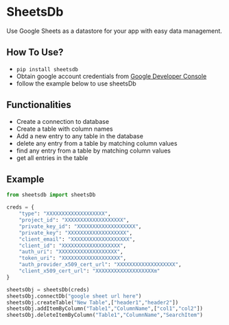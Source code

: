 # SheetsDb
Use Google Sheets as a datastore for your app with easy data management.

## How To Use?
- `pip install sheetsdb`
- Obtain google account credentials from [Google Developer Console](https://console.developers.google.com/project)
- follow the example below to use sheetsDb

## Functionalities
- Create a connection to database 
- Create a table with column names
- Add a new entry to any table in the database
- delete any entry from a table by matching column values
- find any entry from a table by matching column values
- get all entries in the table

## Example
```python
from sheetsdb import sheetsDb

creds = {
    "type": "XXXXXXXXXXXXXXXXXXX",
    "project_id": "XXXXXXXXXXXXXXXXXXX",
    "private_key_id": "XXXXXXXXXXXXXXXXXXX",
    "private_key": "XXXXXXXXXXXXXXXXXXX",
    "client_email": "XXXXXXXXXXXXXXXXXXX",
    "client_id": "XXXXXXXXXXXXXXXXXXX",
    "auth_uri": "XXXXXXXXXXXXXXXXXXX",
    "token_uri": "XXXXXXXXXXXXXXXXXXX",
    "auth_provider_x509_cert_url": "XXXXXXXXXXXXXXXXXXX",
    "client_x509_cert_url": "XXXXXXXXXXXXXXXXXXXm"
}

sheetsObj = sheetsDb(creds)
sheetsObj.connectDb("google sheet url here")
sheetsObj.createTable("New Table",["header1","header2"])
sheetsObj.addItemByColumn("Table1","ColumnName",["col1","col2"])
sheetsObj.deleteItemByColumn("Table1","ColumnName","SearchItem")
```